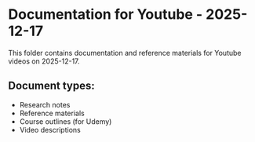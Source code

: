 # Documentation for Youtube - 2025-12-17

This folder contains documentation and reference materials for Youtube videos on 2025-12-17.

## Document types:
- Research notes
- Reference materials
- Course outlines (for Udemy)
- Video descriptions
